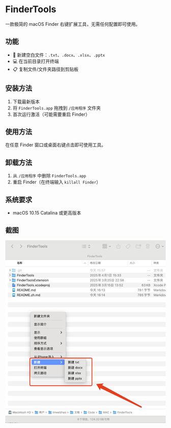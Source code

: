# FinderTools

一款极简的 macOS Finder 右键扩展工具，无需任何配置即可使用。

## 功能
- 📄 新建空白文件：`.txt`、`.docx`、`.xlsx`、`.pptx`
- 💻 在当前目录打开终端
- 📋 复制文件/文件夹路径到剪贴板

## 安装方法
1. 下载最新版本
2. 将 `FinderTools.app` 拖拽到 `/应用程序` 文件夹
3. 首次运行激活（可能需要重启 Finder）

## 使用方法
在任意 Finder 窗口或桌面右键点击即可使用工具。

## 卸载方法
1. 从 `/应用程序` 中删除 `FinderTools.app`
2. 重启 Finder（在终端输入 `killall Finder`）

## 系统要求
- macOS 10.15 Catalina 或更高版本

## 截图
![FinderTools 使用演示](screenshot.png) <!-- 请在此处添加你的截图 -->

